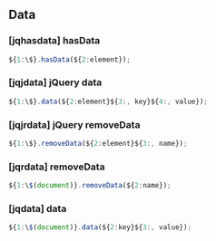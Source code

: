 ## Data

### [jqhasdata] hasData

```javascript
${1:\$}.hasData(${2:element});
```

### [jqjdata] jQuery data

```javascript
${1:\$}.data(${2:element}${3:, key}${4:, value});
```

### [jqjrdata] jQuery removeData

```javascript
${1:\$}.removeData(${2:element}${3:, name});
```

### [jqrdata] removeData

```javascript
${1:\$(document)}.removeData(${2:name});
```

### [jqdata] data

```javascript
${1:\$(document)}.data(${2:key}${3:, value});
```
